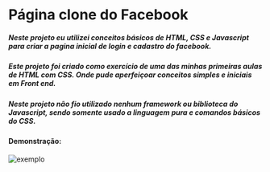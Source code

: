 #                    Página clone do Facebook



##### Neste projeto eu utilizei conceitos básicos de HTML, CSS e Javascript para criar a pagina inicial de login e cadastro do facebook.

##### **Este projeto foi criado como exercício de uma das minhas primeiras aulas de HTML com CSS. Onde pude aperfeiçoar conceitos simples  e iniciais em Front end.**

##### Neste projeto não fio utilizado nenhum framework ou biblioteca do Javascript, sendo somente usado a linguagem pura e comandos básicos do CSS.



#### Demonstração:

![exemplo](https://user-images.githubusercontent.com/62068883/111561935-10a2e880-8774-11eb-9d3e-4bb860f9ca87.png)





